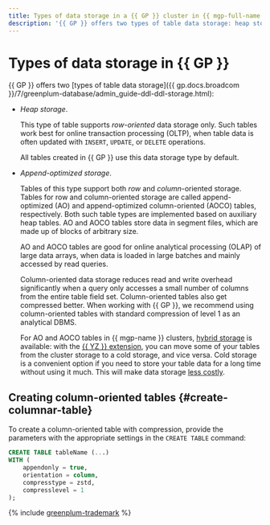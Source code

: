 ```yaml
---
title: Types of data storage in a {{ GP }} cluster in {{ mgp-full-name }}
description: '{{ GP }} offers two types of table data storage: heap storage and append-optimized storage.'
---
```


# Types of data storage in {{ GP }}

{{ GP }} offers two [types of table data storage]({{ gp.docs.broadcom }}/7/greenplum-database/admin_guide-ddl-ddl-storage.html):

* _Heap storage_.

    This type of table supports _row-oriented_ data storage only. Such tables work best for online transaction processing (OLTP), when table data is often updated with `INSERT`, `UPDATE`, or `DELETE` operations.

    All tables created in {{ GP }} use this data storage type by default.

* _Append-optimized storage_.

    Tables of this type support both _row_ and _column_-oriented storage. Tables for row and column-oriented storage are called append-optimized (AO) and append-optimized column-oriented (AOCO) tables, respectively. Both such table types are implemented based on auxiliary heap tables. AO and AOCO tables store data in segment files, which are made up of blocks of arbitrary size.

    AO and AOCO tables are good for online analytical processing (OLAP) of large data arrays, when data is loaded in large batches and mainly accessed by read queries.

    Column-oriented data storage reduces read and write overhead significantly when a query only accesses a small number of columns from the entire table field set. Column-oriented tables also get compressed better. When working with {{ GP }}, we recommend using column-oriented tables with standard compression of level 1 as an analytical DBMS.

    For AO and AOCO tables in {{ mgp-name }} clusters, [hybrid storage](./hybrid-storage.md) is available: with the [{{ YZ }} extension](../operations/extensions/yezzey.md), you can move some of your tables from the cluster storage to a cold storage, and vice versa. Cold storage is a convenient option if you need to store your table data for a long time without using it much. This will make data storage [less costly](../pricing/index.md#rules-storage).

## Creating column-oriented tables {#create-columnar-table}

To create a column-oriented table with compression, provide the parameters with the appropriate settings in the `CREATE TABLE` command:

```sql
CREATE TABLE tableName (...)
WITH (
    appendonly = true,
    orientation = column,
    compresstype = zstd,
    compresslevel = 1
);
```

{% include [greenplum-trademark](../../_includes/mdb/mgp/trademark.md) %}
